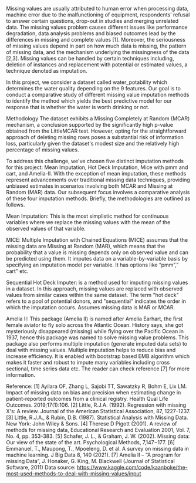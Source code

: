 Missing values are usually attributed to human error when processing data, machine error due to the malfunctioning of equipment, respondents’ refusal to answer certain questions, drop-out in studies and merging unrelated data. The missing values problem causes different issues like performance degradation, data analysis problems and biased outcomes lead by the differences in missing and complete values [1]. Moreover, the seriousness of missing values depend in part on how much data is missing, the pattern of missing data, and the mechanism underlying the missingness of the data [2,3]. Missing values can be handled by certain techniques including, deletion of instances and replacement with potential or estimated values, a technique denoted as imputation. 

In this project, we consider a dataset called water_potability which determines the water quality depending on the 9 features. Our goal is to conduct a comparative study of different missing value imputation methods to identify the method which yields the best predictive model for our response that is whether the water is worth drinking or not.

Methodology
The dataset exhibits a Missing Completely at Random (MCAR) mechanism, a conclusion supported by the significantly high p-value obtained from the LittleMCAR test. However, opting for the straightforward approach of deleting missing rows poses a substantial risk of information loss, particularly given the dataset's modest size and the relatively high percentage of missing values.

To address this challenge, we've chosen five distinct imputation methods for this project: Mean Imputation, Hot Deck Imputation, Mice with pmm and cart, and Amelia-II.  With the exception of mean imputation, these methods represent advancements over traditional missing data techniques, providing unbiased estimates in scenarios involving both MCAR and Missing at Random (MAR) data.
Our subsequent focus involves a comparative analysis of these four imputation methods. Briefly, the methodologies are outlined as follows.

Mean Imputation: This is the most simplistic method for continuous variables where we replace the missing values with the mean of the observed values of that variable. 

MICE: Multiple Imputation with Chained Equations (MICE) assumes that the missing data are Missing at Random (MAR), which means that the probability that a value is missing depends only on observed value and can be predicted using them. It imputes data on a variable-by-variable basis by specifying an imputation model per variable. It has options like “pmm”,” cart” etc. 

Sequential Hot Deck Imputer:  is a method used for imputing missing values in a dataset. In this approach, missing values are replaced with observed values from similar cases within the same dataset. The term "hot deck" refers to a pool of potential donors, and "sequential" indicates the order in which the imputation occurs. Assumes missing data is MAR or MCAR.

Amelia II: This package (Amelia II) is named after Amelia Earhart, the first female aviator to fly solo across the Atlantic Ocean. History says, she got mysteriously disappeared (missing) while flying over the Pacific Ocean in 1937, hence this package was named to solve missing value problems. This package also performs multiple imputation (generate imputed data sets) to deal with missing values. Multiple imputation helps to reduce bias and increase efficiency.  It is enabled with bootstrap based EMB algorithm which makes it faster and robust to impute many variables including cross sectional, time series data etc. The reader can check reference [7] for more information.



Reference: 
[1] Ayilara OF, Zhang L, Sajobi TT, Sawatzky R, Bohm E, Lix LM. Impact of missing data on bias and precision when estimating change in patient-reported outcomes from a clinical registry. Health Qual Life Outcomes. 2019;17(1):106. 
[2] Little, R.J.A. (1992). Regression with missing X's: A review. Journal of the American Statistical Association, 87, 1227-1237. 
[3] Little, R.J.A., & Rubin, D.B. (1987). Statistical Analysis with Missing Data. New York: John Wiley & Sons.
[4] Therese D Pigott (2001). A review of methods for missing data, Educational Research and Evaluation 2001, Vol. 7, No. 4, pp. 353-383.
[5] Schafer, J. L., & Graham, J. W. (2002). Missing data: Our view of the state of the art. Psychological Methods, 7,147−177.
[6] Emmanuel, T., Maupong, T., Mpoeleng, D. et al. A survey on missing data in machine learning. J Big Data 8, 140 (2021).
[7] Amelia II – “A program for missing Data”, J. Honaker, G. King, M. Blackwell (Journal of Statistical Software, 2011)
Data source: https://www.kaggle.com/code/kaanboke/the-most-used-methods-to-deal-with-missing-values/input

